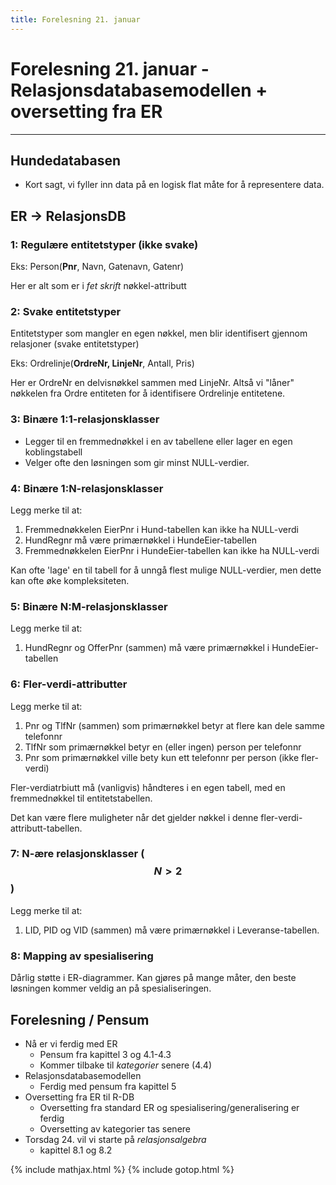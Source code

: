 ```yaml
---
title: Forelesning 21. januar
---
```


# Forelesning 21. januar - Relasjonsdatabasemodellen + oversetting fra ER

---

## Hundedatabasen
- Kort sagt, vi fyller inn data på en logisk flat måte for å representere data.

## ER -> RelasjonsDB
### 1: Regulære entitetstyper (ikke svake)

Eks: Person(__Pnr__, Navn, Gatenavn, Gatenr)

Her er alt som er i _fet skrift_ nøkkel-attributt

### 2: Svake entitetstyper

Entitetstyper som mangler en egen nøkkel, men blir identifisert gjennom relasjoner (svake entitetstyper)

Eks: Ordrelinje(__OrdreNr, LinjeNr__, Antall, Pris)

Her er OrdreNr en delvisnøkkel sammen med LinjeNr. Altså vi "låner" nøkkelen fra Ordre entiteten for å identifisere Ordrelinje entitetene.

### 3: Binære 1:1-relasjonsklasser
- Legger til en fremmednøkkel i en av tabellene eller lager en egen koblingstabell
- Velger ofte den løsningen som gir minst NULL-verdier.

### 4: Binære 1:N-relasjonsklasser
Legg merke til at:
1. Fremmednøkkelen EierPnr i Hund-tabellen kan ikke ha NULL-verdi
2. HundRegnr må være primærnøkkel i HundeEier-tabellen
3. Fremmednøkkelen EierPnr i HundeEier-tabellen kan ikke ha NULL-verdi

Kan ofte 'lage' en til tabell for å unngå flest mulige NULL-verdier, men dette kan ofte øke kompleksiteten.

### 5: Binære N:M-relasjonsklasser
Legg merke til at:
1. HundRegnr og OfferPnr (sammen) må være primærnøkkel i HundeEier-tabellen

### 6: Fler-verdi-attributter
Legg merke til at:
1. Pnr og TlfNr (sammen) som primærnøkkel betyr at flere kan dele samme telefonnr
2. TlfNr som primærnøkkel betyr en (eller ingen) person per telefonnr
3. Pnr som primærnøkkel ville bety kun ett telefonnr per person (ikke fler-verdi)

Fler-verdiatrbiutt må (vanligvis) håndteres i en egen tabell, med en fremmednøkkel til entitetstabellen.

Det kan være flere muligheter når det gjelder nøkkel i denne fler-verdi-attributt-tabellen.

### 7: N-ære relasjonsklasser ($$N > 2$$)
Legg merke til at:
1. LID, PID og VID (sammen) må være primærnøkkel i Leveranse-tabellen.

### 8: Mapping av spesialisering
Dårlig støtte i ER-diagrammer. Kan gjøres på mange måter, den beste løsningen kommer veldig an på spesialiseringen.

## Forelesning / Pensum
- Nå er vi ferdig med ER
  - Pensum fra kapittel 3 og 4.1-4.3
  - Kommer tilbake til _kategorier_ senere (4.4)
- Relasjonsdatabasemodellen
  - Ferdig med pensum fra kapittel 5
- Oversetting fra ER til R-DB
  - Oversetting fra standard ER og spesialisering/generalisering er ferdig
  - Oversetting av kategorier tas senere
- Torsdag 24. vil vi starte på _relasjonsalgebra_
  - kapittel 8.1 og 8.2



{% include mathjax.html %}
{% include gotop.html %}
